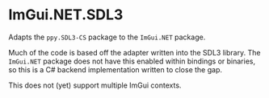 # ImGui.NET.SDL3

Adapts the `ppy.SDL3-CS` package to the `ImGui.NET` package.

Much of the code is based off the adapter written into the SDL3 library.
The `ImGui.NET` package does not have this enabled within bindings or binaries,
so this is a C# backend implementation written to close the gap.

This does not (yet) support multiple ImGui contexts.
